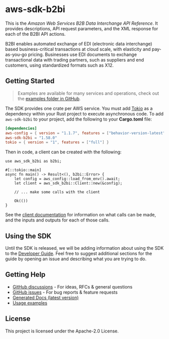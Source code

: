 # aws-sdk-b2bi

This is the _Amazon Web Services B2B Data Interchange API Reference_. It provides descriptions, API request parameters, and the XML response for each of the B2BI API actions.

B2BI enables automated exchange of EDI (electronic data interchange) based business-critical transactions at cloud scale, with elasticity and pay-as-you-go pricing. Businesses use EDI documents to exchange transactional data with trading partners, such as suppliers and end customers, using standardized formats such as X12.

## Getting Started

> Examples are available for many services and operations, check out the
> [examples folder in GitHub](https://github.com/awslabs/aws-sdk-rust/tree/main/examples).

The SDK provides one crate per AWS service. You must add [Tokio](https://crates.io/crates/tokio)
as a dependency within your Rust project to execute asynchronous code. To add `aws-sdk-b2bi` to
your project, add the following to your **Cargo.toml** file:

```toml
[dependencies]
aws-config = { version = "1.1.7", features = ["behavior-version-latest"] }
aws-sdk-b2bi = "1.58.0"
tokio = { version = "1", features = ["full"] }
```

Then in code, a client can be created with the following:

```rust,no_run
use aws_sdk_b2bi as b2bi;

#[::tokio::main]
async fn main() -> Result<(), b2bi::Error> {
    let config = aws_config::load_from_env().await;
    let client = aws_sdk_b2bi::Client::new(&config);

    // ... make some calls with the client

    Ok(())
}
```

See the [client documentation](https://docs.rs/aws-sdk-b2bi/latest/aws_sdk_b2bi/client/struct.Client.html)
for information on what calls can be made, and the inputs and outputs for each of those calls.

## Using the SDK

Until the SDK is released, we will be adding information about using the SDK to the
[Developer Guide](https://docs.aws.amazon.com/sdk-for-rust/latest/dg/welcome.html). Feel free to suggest
additional sections for the guide by opening an issue and describing what you are trying to do.

## Getting Help

* [GitHub discussions](https://github.com/awslabs/aws-sdk-rust/discussions) - For ideas, RFCs & general questions
* [GitHub issues](https://github.com/awslabs/aws-sdk-rust/issues/new/choose) - For bug reports & feature requests
* [Generated Docs (latest version)](https://awslabs.github.io/aws-sdk-rust/)
* [Usage examples](https://github.com/awslabs/aws-sdk-rust/tree/main/examples)

## License

This project is licensed under the Apache-2.0 License.

